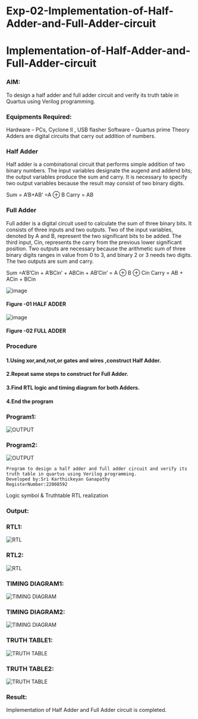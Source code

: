 # Exp-02-Implementation-of-Half-Adder-and-Full-Adder-circuit

# Implementation-of-Half-Adder-and-Full-Adder-circuit
### AIM:
To design a half adder and full adder circuit and verify its truth table in Quartus using Verilog programming.

### Equipments Required:
Hardware – PCs, Cyclone II , USB flasher
Software – Quartus prime
Theory
Adders are digital circuits that carry out addition of numbers.

### Half Adder
Half adder is a combinational circuit that performs simple addition of two binary numbers. The input variables designate the augend and addend bits; the output variables produce the sum and carry. It is necessary to specify two output variables because the result may consist of two binary digits.

Sum = A’B+AB’ =A ⊕ B Carry = AB

### Full Adder
Full adder is a digital circuit used to calculate the sum of three binary bits. It consists of three inputs and two outputs. Two of the input variables, denoted by A and B, represent the two significant bits to be added. The third input, Cin, represents the carry from the previous lower significant position. Two outputs are necessary because the arithmetic sum of three binary digits ranges in value from 0 to 3, and binary 2 or 3 needs two digits. The two outputs are sum and carry.

Sum =A’B’Cin + A’BCin’ + ABCin + AB’Cin’ = A ⊕ B ⊕ Cin Carry = AB + ACin + BCin

 ![image](https://user-images.githubusercontent.com/36288975/163552156-a13e5a56-c638-4110-97d9-8896907c8d25.png)

#### Figure -01 HALF ADDER 


![image](https://user-images.githubusercontent.com/36288975/163552057-b3547877-6d07-45b4-b7e0-bcfebfad9e1d.png)

#### Figure -02 FULL ADDER 

### Procedure

#### 1.Using xor,and,not,or gates and wires ,construct Half Adder.
#### 2.Repeat same steps to construct for Full Adder.
#### 3.Find RTL logic and timing diagram for both Adders.
#### 4.End the program

### Program1:
![OUTPUT](./halfaddprojectDE/program.png)

### Program2:

![OUTPUT](./fulladd%20project%20DE/pro.png)
```
Program to design a half adder and full adder circuit and verify its truth table in quartus using Verilog programming.
Developed by:Sri Karthickeyan Ganapathy  
RegisterNumber:22008592
```
Logic symbol & Truthtable
RTL realization

### Output:

### RTL1:
![RTL](./halfaddprojectDE/RTLimage.png)

### RTL2:

![RTL](./fulladd%20project%20DE/rtl.png)

### TIMING DIAGRAM1:
![TIMING DIAGRAM](./halfaddprojectDE/timingdiagram.png)

### TIMING DIAGRAM2:

![TIMING DIAGRAM](./fulladd%20project%20DE/td.png)

### TRUTH TABLE1:
![TRUTH TABLE](./halfaddprojectDE/Truthtable.png)

### TRUTH TABLE2:

![TRUTH TABLE](./fulladd%20project%20DE/tt.png)

### Result:

Implementation of Half Adder and Full Adder circuit is completed.
